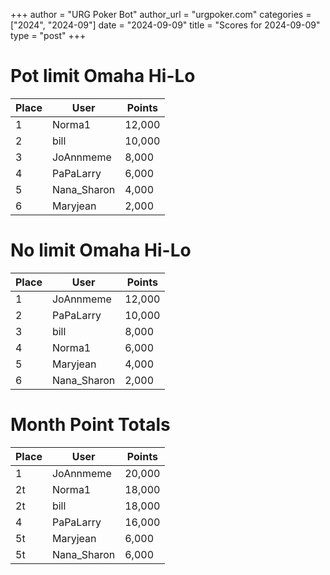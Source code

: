 +++
author = "URG Poker Bot"
author_url = "urgpoker.com"
categories = ["2024", "2024-09"]
date = "2024-09-09"
title = "Scores for 2024-09-09"
type = "post"
+++
# Pot limit Omaha Hi-Lo

| Place | User | Points |
|-------|------|--------|
| 1 | Norma1 | 12,000 |
| 2 | bill | 10,000 |
| 3 | JoAnnmeme | 8,000 |
| 4 | PaPaLarry | 6,000 |
| 5 | Nana_Sharon | 4,000 |
| 6 | Maryjean | 2,000 |

# No limit Omaha Hi-Lo

| Place | User | Points |
|-------|------|--------|
| 1 | JoAnnmeme | 12,000 |
| 2 | PaPaLarry | 10,000 |
| 3 | bill | 8,000 |
| 4 | Norma1 | 6,000 |
| 5 | Maryjean | 4,000 |
| 6 | Nana_Sharon | 2,000 |

# Month Point Totals

| Place | User | Points |
|-------|------|--------|
| 1 | JoAnnmeme | 20,000 |
| 2t | Norma1 | 18,000 |
| 2t | bill | 18,000 |
| 4 | PaPaLarry | 16,000 |
| 5t | Maryjean | 6,000 |
| 5t | Nana_Sharon | 6,000 |
